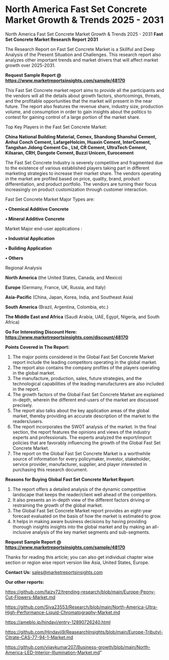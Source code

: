 # North America Fast Set Concrete Market Growth & Trends 2025 - 2031
North America Fast Set Concrete Market Growth & Trends 2025 - 2031
<strong>Fast Set Concrete Market Research Report 2031</strong>

The Research Report on Fast Set Concrete Market is a Skillful and Deep Analysis of the Present Situation and Challenges. This research report also analyzes other important trends and market drivers that will affect market growth over 2025-2031.

<strong>Request Sample Report @ <a href=https://www.marketreportsinsights.com/sample/48170>https://www.marketreportsinsights.com/sample/48170</a></strong>

This Fast Set Concrete market report aims to provide all the participants and the vendors will all the details about growth factors, shortcomings, threats, and the profitable opportunities that the market will present in the near future. The report also features the revenue share, industry size, production volume, and consumption in order to gain insights about the politics to contest for gaining control of a large portion of the market share.

Top Key Players in the Fast Set Concrete Market:

<strong>China National Building Material, Cemex, Shandong Shanshui Cement, Anhui Conch Cement, LafargeHolcim, Huaxin Cement, InterCement, Tangshan Jidong Cement Co., Ltd, CR Cement, UltraTech Cement, Kilsaran, CRH, Dangote Cement, Buzzi Unicem, Eurocement</strong>

The Fast Set Concrete Industry is severely competitive and fragmented due to the existence of various established players taking part in different marketing strategies to increase their market share. The vendors operating in the market are profiled based on price, quality, brand, product differentiation, and product portfolio. The vendors are turning their focus increasingly on product customization through customer interaction.

Fast Set Concrete Market Major Types are:

<strong>•  Chemical Additive Concrete

•  Mineral Additive Concrete</strong>

Market Major end-user applications :

<strong>•  Industrial Application

•  Building Application

•  Others</strong>

Regional Analysis

</u><strong><b>North America</b></strong> (the United States, Canada, and Mexico)

<strong><b>Europe </b></strong>(Germany, France, UK, Russia, and Italy)

<strong><b>Asia-Pacific</b></strong> (China, Japan, Korea, India, and Southeast Asia)

<strong><b>South America</b></strong> (Brazil, Argentina, Colombia, etc.)

<strong><b>The Middle East and Africa</b></strong> (Saudi Arabia, UAE, Egypt, Nigeria, and South Africa)

<strong>Go For Interesting Discount Here: <a href=https://www.marketreportsinsights.com/discount/48170>https://www.marketreportsinsights.com/discount/48170</a></strong>

<strong>Points Covered in The Report:</strong>
<ol>
  <li>The major points considered in the Global Fast Set Concrete Market report include the leading competitors operating in the global market.</li>
  <li>The report also contains the company profiles of the players operating in the global market.</li>
  <li>The manufacture, production, sales, future strategies, and the technological capabilities of the leading manufacturers are also included in the report.</li>
  <li>The growth factors of the Global Fast Set Concrete Market are explained in-depth, wherein the different end-users of the market are discussed precisely.</li>
  <li>The report also talks about the key application areas of the global market, thereby providing an accurate description of the market to the readers/users.</li>
  <li>The report incorporates the SWOT analysis of the market. In the final section, the report features the opinions and views of the industry experts and professionals. The experts analyzed the export/import policies that are favorably influencing the growth of the Global Fast Set Concrete Market.</li>
  <li>The report on the Global Fast Set Concrete Market is a worthwhile source of information for every policymaker, investor, stakeholder, service provider, manufacturer, supplier, and player interested in purchasing this research document.</li>
</ol>
<strong>Reasons for Buying Global Fast Set Concrete Market Report:</strong>

<ol>
  <li>The report offers a detailed analysis of the dynamic competitive landscape that keeps the reader/client well ahead of the competitors.</li>
  <li>It also presents an in-depth view of the different factors driving or restraining the growth of the global market.</li>
  <li>The Global Fast Set Concrete Market report provides an eight-year forecast evaluated on the basis of how the market is estimated to grow.</li>
  <li>It helps in making aware business decisions by having providing thorough insights insights into the global market and by making an all-inclusive analysis of the key market segments and sub-segments.</li>
</ol>
<strong>Request Sample Report @ <a href=https://www.marketreportsinsights.com/sample/48170>https://www.marketreportsinsights.com/sample/48170</a></strong>


Thanks for reading this article; you can also get individual chapter wise section or region wise report version like Asia, United States, Europe.

<strong>Contact Us:</strong>
sales@marketreportsinsights.com

<strong>Our other reports:</strong>

<a href=https://github.com/faizy72/trending-research/blob/main/Europe-Peony-Cut-Flowers-Market.md>https://github.com/faizy72/trending-research/blob/main/Europe-Peony-Cut-Flowers-Market.md</a>

<a href=https://github.com/Siya23553/Research/blob/main/North-America-Ultra-High-Performance-Liquid-Chromatography-Market.md>https://github.com/Siya23553/Research/blob/main/North-America-Ultra-High-Performance-Liquid-Chromatography-Market.md</a>

<a href=https://ameblo.jp/hindavi/entry-12890726240.html>https://ameblo.jp/hindavi/entry-12890726240.html</a>

<a href=https://github.com/Hindavii9/ReasearchInsights/blob/main/Europe-Tributyl-Citrate-CAS-77-94-1-Market.md>https://github.com/Hindavii9/ReasearchInsights/blob/main/Europe-Tributyl-Citrate-CAS-77-94-1-Market.md</a>

<a href=https://github.com/vijaykumar207/Business-growth/blob/main/North-America-LED-Interior-Illumination-Market.md>https://github.com/vijaykumar207/Business-growth/blob/main/North-America-LED-Interior-Illumination-Market.md</a>"

